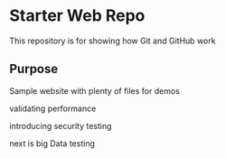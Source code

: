 # Starter Web Repo

This repository is for showing how Git and GitHub work

## Purpose

Sample website with plenty of files for demos

validating performance
introducing security testing
next is big Data testing
